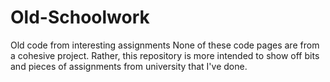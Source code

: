 # Old-Schoolwork
Old code from interesting assignments
None of these code pages are from a cohesive project. Rather, this repository is more intended to show off bits and pieces of assignments 
from university that I've done.
